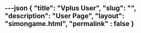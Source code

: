 ---json
{
    "title": "Vplus User",
    "slug": "",
    "description": "User Page",
    "layout": "simongame.html",
    "permalink" : false
}
---
